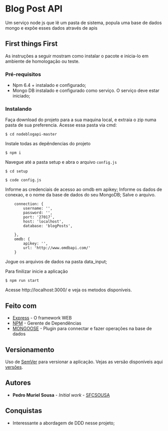 # Blog Post API 

Um serviço node js que lê um pasta de sistema, popula uma base de dados mongo e expõe esses dados através de apis

## First things First

As instruções a seguir mostram como instalar o pacote e inicia-lo em ambiente de homologação ou teste.

### Pré-requisitos

* Npm 6.4 + instalado e configurado;
* Mongo DB instalado e configurado como serviço. O serviço deve estar iniciado;

### Instalando

Faça download do projeto para a sua maquina local, e extraia o zip numa pasta de sua preferencia.
Acesse essa pasta via cmd:

```
$ cd nodeblogapi-master
```

Instale todas as depêndencias do projeto

```
$ npm i
```

Navegue até a pasta setup e abra o arquivo ```config.js```

```
$ cd setup

$ code config.js
```

Informe as credenciais de acesso ao omdb em apikey;
Informe os dados de conexao, e o nome da base de dados do seu MongoDB;
Salve o arquivo.

```
    connection: {
        username: '',
        password: '',
        port: '27017',
        host: 'localhost',
        database: 'blogPosts',

    },
    omdb: {
        apikey: '',
        url: 'http://www.omdbapi.com/'
    }
```

Jogue os arquivos de dados na pasta data_input;

Para finilizar inicie a aplicação

```
$ npm run start
```

Acesse http://localhost:3000/ e veja os metodos disponíveis.


## Feito com 

* [Express](https://expressjs.com/) - O framework WEB
* [NPM](https://www.npmjs.com/) - Gerente de Dependências
* [MONGOOSE](https://mongoosejs.com/) - Plugin para connectar e fazer operações na base de dados

## Versionamento

Uso de [SemVer](http://semver.org/) para versionar a aplicação. Vejas as versão disponíveis aqui 
[versões](https://github.com/sfcsousa/nodeblogapi/tags). 

## Autores

* **Pedro Muriel Sousa** - *Initial work* - [SFCSOUSA](https://github.com/sfcsousa)

## Conquistas

* Interessante a abordagem de DDD nesse projeto;

